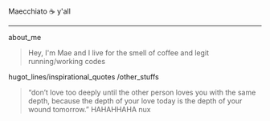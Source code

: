 Maecchiato :coffee: y'all
***
about_me
>  Hey, I'm Mae and I live for the smell of coffee and legit running/working codes

hugot_lines/inspirational_quotes /other_stuffs
> “don’t love too deeply
> until the other person loves you with the same depth, 
> because the depth of your love today 
> is the depth of your wound tomorrow.” HAHAHHAHA nux



